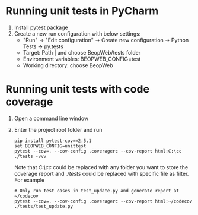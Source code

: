 Running unit tests in PyCharm
=============================
1. Install pytest package
1. Create a new run configuration with below settings:
   - "Run" -> "Edit configuration" -> Create new configuration -> Python Tests -> py.tests
   - Target: Path | and choose BeopWeb/tests folder
   - Environment variables: BEOPWEB_CONFIG=test
   - Working directory: choose BeopWeb

Running unit tests with code coverage
=====================================
1. Open a command line window
1. Enter the project root folder and run

       pip install pytest-cov==2.5.1
       set BEOPWEB_CONFIG=unittest
       pytest --cov=. --cov-config .coveragerc --cov-report html:C:\cc ./tests -vvv

   Note that _C:\cc_ could be replaced with any folder you want to store the coverage report and
    _./tests_ could be replaced with specific file as filter. For example

       # Only run test cases in test_update.py and generate report at ~/codecov
       pytest --cov=. --cov-config .coveragerc --cov-report html:~/codecov ./tests/test_update.py